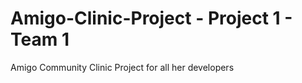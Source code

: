 # Amigo-Clinic-Project - Project 1 - Team 1
Amigo Community Clinic Project for all her developers


